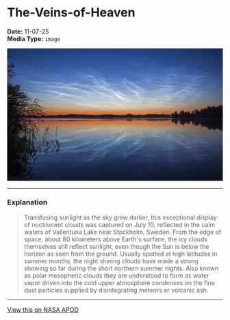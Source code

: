 # The-Veins-of-Heaven

**Date:** 11-07-25  
**Media Type:** `image`  

![Image](image.jpg)



---

### Explanation

> Transfusing sunlight as the sky grew darker, this exceptional display of noctilucent clouds was captured on July 10, reflected in the calm waters of Vallentuna Lake near Stockholm, Sweden. From the edge of space, about 80 kilometers above Earth's surface, the icy clouds themselves still reflect sunlight, even though the Sun is below the horizon as seen from the ground. Usually spotted at high latitudes in summer months, the night shining clouds have made a strong showing so far during the short northern summer nights. Also known as polar mesopheric clouds they are understood to form as water vapor driven into the cold upper atmosphere condenses on the fine dust particles supplied by disintegrating meteors or volcanic ash.

---

[View this on NASA APOD](https://apod.nasa.gov/apod/astropix.html)
